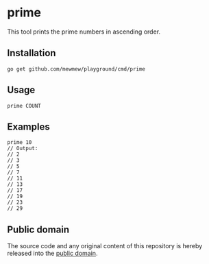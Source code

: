 # prime

This tool prints the prime numbers in ascending order.

## Installation

	go get github.com/mewmew/playground/cmd/prime

## Usage

	prime COUNT

## Examples

	prime 10
	// Output:
	// 2
	// 3
	// 5
	// 7
	// 11
	// 13
	// 17
	// 19
	// 23
	// 29

## Public domain

The source code and any original content of this repository is hereby released into the [public domain].

[public domain]: https://creativecommons.org/publicdomain/zero/1.0/
